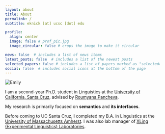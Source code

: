 ```yaml
---
layout: about
title: About
permalink: /
subtitle: eknick [at] ucsc [dot] edu

profile:
  align: center
  image: false # prof_pic.jpg
  image_circular: false # crops the image to make it circular

news: false  # includes a list of news items
latest_posts: false  # includes a list of the newest posts
selected_papers: false # includes a list of papers marked as "selected={true}"
social: false  # includes social icons at the bottom of the page
---
```


<img src="emily-2025.jpg" alt="Emily">

I am a second-year Ph.D. student in Linguistics at the [University of California, Santa Cruz](http://ling.ucsc.edu), advised by [Roumyana Pancheva](https://pancheva.github.io).

My research is primarily focused on <b>semantics</b> and <b>its interfaces</b>.

Before coming to UC Santa Cruz, I completed my B.A. in Linguistics at the [University of Massachusetts Amherst](https://www.umass.edu/linguistics/). I was also lab manager of [XLing (Experimental Linguistics) Laboratories](https://xlingumass.github.io).